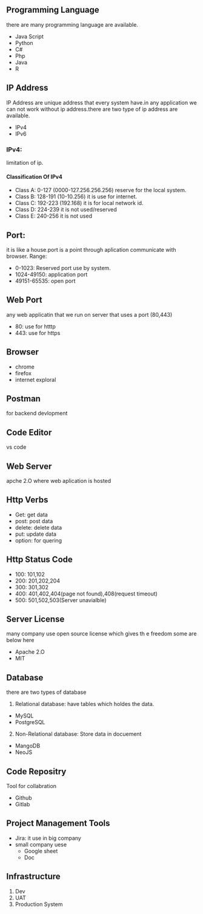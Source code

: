## Programming Language
there are many programming language are available.
- Java Script
- Python
- C#
- Php
- Java
- R
## IP Address
IP Address are unique address that every system have.in any application we can not work without ip address.there are two type of ip address are available.
- IPv4
- IPv6
### IPv4: 
limitation of ip.
#### Classification Of IPv4
- Class A: 0-127 (0000-127.256.256.256) reserve for the local system.
- Class B: 128-191 (10-10.256) it is use for internet.
- Class C: 192-223 (192.168) it is for local network id.
- Class D: 224-239 it is not used/reserved
- Class E: 240-256 it is not used
## Port: 
it is like a house.port is a point through aplication communicate with browser.
Range:
- 0-1023: Reserved port use by system.
- 1024-49150: application port
- 49151-65535: open port
## Web Port
any web applicatin that we run on server that uses a port (80,443)
- 80: use for htttp
- 443: use for https
## Browser
- chrome
- firefox
- internet exploral
## Postman
for backend devlopment
## Code Editor
vs code
## Web Server
apche 2.O
where web aplication is hosted
## Http Verbs
- Get: get data
- post: post data
- delete: delete data
- put: update data
- option: for quering
## Http Status Code
- 100: 101,102
- 200: 201,202,204
- 300: 301,302
- 400: 401,402,404(page not found),408(request timeout)
- 500: 501,502,503(Server unavialble)
## Server License
many company use open source license which gives th e freedom some are below here
- Apache 2.O
- MIT
## Database
there are two types of database
1. Relational database: have tables which holdes the data.
- MySQL
- PostgreSQL
2. Non-Relational database: Store data in docuement
- MangoDB
- NeoJS
## Code Repositry
Tool for collabration
- Github
- Gitlab
## Project Management Tools
- Jira: it use in big company
- small company uese 
  - Google sheet
  - Doc 
## Infrastructure
1. Dev
2. UAT
3. Production System 
